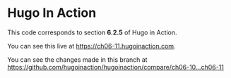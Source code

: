 Hugo In Action
===============

This code corresponds to section **6.2.5** of Hugo in Action.

You can see this live at https://ch06-11.hugoinaction.com.

You can see the changes made in this branch at https://github.com/hugoinaction/hugoinaction/compare/ch06-10...ch06-11

